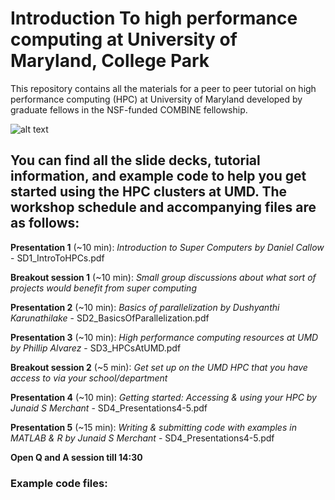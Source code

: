 # Introduction To high performance computing at University of Maryland, College Park

This repository contains all the materials for a peer to peer tutorial on high performance computing (HPC) at University of Maryland developed by graduate fellows in the NSF-funded COMBINE fellowship.

![alt text](https://github.com/UMD-COMBINE/IntroToHPCs/blob/main/AdvertisementImage.png)

## You can find all the slide decks, tutorial information, and example code to help you get started using the HPC clusters at UMD. The workshop schedule and accompanying files are as follows: 

**Presentation 1** (~10 min): *Introduction to Super Computers by Daniel Callow* - SD1_IntroToHPCs.pdf

**Breakout session 1** (~10 min): *Small group discussions about what sort of projects would benefit from super computing*

**Presentation 2** (~10 min): *Basics of parallelization by Dushyanthi Karunathilake* - SD2_BasicsOfParallelization.pdf

**Presentation 3** (~10 min): *High performance computing resources at UMD by Phillip Alvarez* - SD3_HPCsAtUMD.pdf

**Breakout session 2** (~5 min): *Get set up on the UMD HPC that you have access to via your school/department*

**Presentation 4** (~10 min): *Getting started: Accessing & using your HPC by Junaid S Merchant* - SD4_Presentations4-5.pdf

**Presentation 5** (~15 min): *Writing & submitting code with examples in MATLAB & R by Junaid S Merchant* - SD4_Presentations4-5.pdf

**Open Q and A session till 14:30**

### Example code files: 

